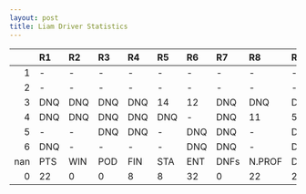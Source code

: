 ```yaml
---
layout: post 
title: Liam Driver Statistics
--- 
```


|     | R1   | R2   | R3   | R4   | R5   | R6   | R7   | R8     | R9   | R10   | R11   | R12   | Points   | Pos   |
|----:|:-----|:-----|:-----|:-----|:-----|:-----|:-----|:-------|:-----|:------|:------|:------|:---------|:------|
|   1 | -    | -    | -    | -    | -    | -    | -    | -      | -    | -     | -     | -     | nan      | nan   |
|   2 | -    | -    | -    | -    | -    | -    | -    | -      | -    | -     | -     | -     | nan      | nan   |
|   3 | DNQ  | DNQ  | DNQ  | DNQ  | 14   | 12   | DNQ  | DNQ    | DNQ  | 6     | DNQ   | 14    | nan      | nan   |
|   4 | DNQ  | DNQ  | DNQ  | DNQ  | DNQ  | -    | DNQ  | 11     | 5    | 11    | -     | 7     | nan      | nan   |
|   5 | -    | -    | DNQ  | DNQ  | -    | DNQ  | DNQ  | -      | DNQ  | -     | DNQ   | -     | 0.0      | 46.0  |
|   6 | DNQ  | -    | -    | -    | -    | DNQ  | DNQ  | -      | DNQ  | nan   | nan   | nan   | 0.0      | 34.0  |
| nan | PTS  | WIN  | POD  | FIN  | STA  | ENT  | DNFs | N.PROF | DNQ  | %FIN  | PPR   | BST   | CHA      | RNK   |
|   0 | 22   | 0    | 0    | 8    | 8    | 32   | 0    | 22     | 24   | 100.0 | 0.69  | 5     | 0.0      | 39.0  |